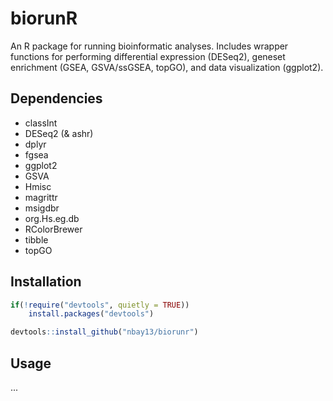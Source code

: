 # biorunR

An R package for running bioinformatic analyses. Includes wrapper functions for performing differential expression (DESeq2), geneset enrichment (GSEA, GSVA/ssGSEA, topGO), and data visualization (ggplot2).

## Dependencies
 - classInt
 - DESeq2 (& ashr)
 - dplyr
 - fgsea
 - ggplot2
 - GSVA
 - Hmisc
 - magrittr
 - msigdbr
 - org.Hs.eg.db
 - RColorBrewer
 - tibble
 - topGO

## Installation
```R
if(!require("devtools", quietly = TRUE))
    install.packages("devtools")

devtools::install_github("nbay13/biorunr")
```
## Usage
...
